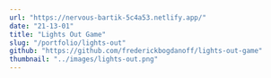 ```yaml
---
url: "https://nervous-bartik-5c4a53.netlify.app/"
date: "21-13-01"
title: "Lights Out Game"
slug: "/portfolio/lights-out"
github: "https://github.com/frederickbogdanoff/lights-out-game"
thumbnail: "../images/lights-out.png"
---
```

